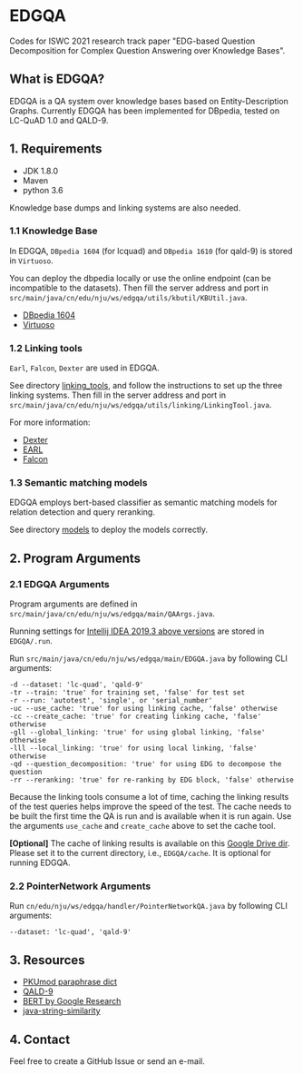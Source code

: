 # EDGQA

Codes for ISWC 2021 research track paper "EDG-based Question Decomposition for Complex Question Answering over Knowledge Bases".

## What is EDGQA?

EDGQA is a QA system over knowledge bases based on Entity-Description Graphs. Currently EDGQA has been implemented for DBpedia, tested on LC-QuAD 1.0 and QALD-9.

## 1. Requirements

- JDK 1.8.0
- Maven
- python 3.6

Knowledge base dumps and linking systems are also needed.

### 1.1 Knowledge Base

In EDGQA, `DBpedia 1604` (for lcquad) and `DBpedia 1610` (for qald-9) is stored in `Virtuoso`. 

You can deploy the dbpedia locally or use the online endpoint (can be incompatible to the datasets). 
Then fill the server address and port in `src/main/java/cn/edu/nju/ws/edgqa/utils/kbutil/KBUtil.java`.

- [DBpedia 1604](http://downloads.dbpedia.org/2016-04/)
- [Virtuoso](http://vos.openlinksw.com/owiki/wiki/VOS/VOSDownload)

### 1.2 Linking tools

`Earl`, `Falcon`, `Dexter` are used in EDGQA. 

See directory [linking_tools](https://github.com/HXX97/EDGQA/tree/main/linking_tools), and follow the instructions to set up the three linking systems.
Then fill in the server address and port in 
`src/main/java/cn/edu/nju/ws/edgqa/utils/linking/LinkingTool.java`.

For more information:
- [Dexter](https://github.com/dexter/dexter)
- [EARL](https://github.com/AskNowQA/EARL)
- [Falcon](https://github.com/AhmadSakor/falcon)

### 1.3 Semantic matching models
EDGQA employs bert-based classifier as semantic matching models for relation detection and query reranking.

See directory [models](https://github.com/HXX97/EDGQA/tree/main/models) to deploy the models correctly. 


## 2. Program Arguments

### 2.1 EDGQA Arguments

Program arguments are defined in `src/main/java/cn/edu/nju/ws/edgqa/main/QAArgs.java`.

Running settings for [Intellij IDEA 2019.3 above versions](https://www.jetbrains.com/idea/) are stored in `EDGQA/.run`.

Run `src/main/java/cn/edu/nju/ws/edgqa/main/EDGQA.java` by following CLI arguments:

```text
-d --dataset: 'lc-quad', 'qald-9'
-tr --train: 'true' for training set, 'false' for test set
-r --run: 'autotest', 'single', or 'serial_number'
-uc --use_cache: 'true' for using linking cache, 'false' otherwise
-cc --create_cache: 'true' for creating linking cache, 'false' otherwise
-gll --global_linking: 'true' for using global linking, 'false' otherwise
-lll --local_linking: 'true' for using local linking, 'false' otherwise
-qd --question_decomposition: 'true' for using EDG to decompose the question
-rr --reranking: 'true' for re-ranking by EDG block, 'false' otherwise
```

Because the linking tools consume a lot of time, caching the linking results of the test queries helps improve the speed
of the test. The cache needs to be built the first time the QA is run and is available when it is run again. Use the
arguments `use_cache` and `create_cache` above to set the cache tool.

**[Optional]** The cache of linking results is available on this [Google Drive dir](https://drive.google.com/drive/folders/1-JX9VfyDqA51aVZ35HSCtSkvTLpsc-Aw?usp=sharing). Please set it to the current directory, i.e., `EDGQA/cache`. It is optional for running EDGQA. 

### 2.2 PointerNetwork Arguments

Run `cn/edu/nju/ws/edgqa/handler/PointerNetworkQA.java` by following CLI arguments:

```text
--dataset: 'lc-quad', 'qald-9'
```

## 3. Resources

- [PKUmod paraphrase dict](https://github.com/pkumod/Paraphrase/blob/master/dic.txt)
- [QALD-9](http://2018.nliwod.org/challenge)
- [BERT by Google Research](https://github.com/google-research/bert)
- [java-string-similarity](https://github.com/rrice/java-string-similarity)

## 4. Contact

Feel free to create a GitHub Issue or send an e-mail.
